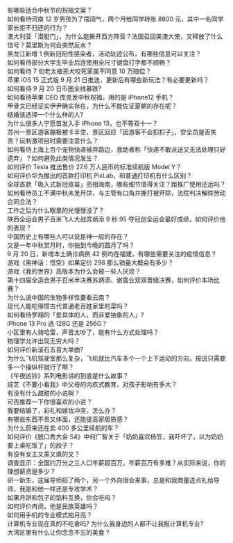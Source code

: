 有哪些适合中秋节的祝福文案？  
如何看待河南 12 岁男孩为了摆阔气，两个月给同学转账 8800 元，其中一名同学家长拒不归还的行为？  
澳大利亚「潜艇门」，为什么能撕开西方阵营？法国召回美澳大使，又释放了什么信号？莫里斯为何会突然反水？  
黑龙江新增 1 例新冠阳性感染者，活动轨迹公布，有哪些信息可以关注？  
如何看待部分大学生毕业后连使用全尺寸键盘打字都不顺畅？  
如何看待 7 旬老太被恶犬咬死家属不同意 10 万赔偿？  
苹果 iOS 15 正式版 9 月 21 日推送，更新后有哪些新玩法？有必要更新吗？  
如何看待 9 月 20 日币圈全线暴跌?  
如何看待苹果 CEO 库克发中秋祝福，用的是 iPhone12 手机？  
甲骨文已经证实伊尹确实存在，为什么不能佐证夏朝的存在呢？  
结婚该选择一个什么样的人?  
为什么很多人宁愿首发入手 iPhone 13，也不等双十一？  
苏州一景区游客蹦极被卡半空，景区回应「因游客不会扣扣子」，安全员是否失责？玩刺激项目时需要注意什么？  
如何看待上海上百个宠物快递被弃路边，救助者称「快递不敢派送又无法处理只好遗弃」？如何避免此类情况发生？  
如何评价 Tesla 推出售价 27.6 万人民币的标准续航版 Model Y？  
如何评价华为推出的首款打印机 PixLab，和普通打印机有什么区别？  
全球首款「吸入式新冠疫苗」亮相海南，哪些细节值得关注？距推广使用还远吗？  
如何看待员工不满中秋未发月饼，与主管有口角并撕打被开除，法院判决解除劳动合同合法？  
工作之后为什么眼里的光慢慢没了？  
陕西全运会男子百米飞人大战苏炳添 9 秒 95 夺冠创全运会最好成绩，如何评价他的表现？  
中国历史上有哪些人可以说是神一般的存在？  
又是一年中秋赏月时，你拍到今晚的圆月了吗？  
9 月 20 日，新增本土确诊病例 42 例均在福建，有哪些需要关注的疫情信息？  
游戏《黑神话：悟空》如果定价 298 那么销量大概会有多少？  
游戏《我的世界》高版本为什么会被一些人厌烦？  
第十四届全运会男子百米半决赛苏炳添、谢震业双双晋级决赛，如何评价本场比赛？  
为什么说中国的生物多样性要看云南？  
现代人能吃得惯古代普通老百姓家里的菜吗？  
如何看待罗翔的「爱具体的人，而非爱抽象的人」?  
iPhone 13 Pro 选 128G 还是 256G？  
小区里有人骑哈雷，声音太吵了，能有什么方式处理吗？  
物理学允许出现无穷大吗？  
如何评价新滚石五百大单曲?  
为什么飞机驾驶室那么复杂，飞机就比汽车多个一个上下运动的方向，按说只需要多一个操纵杆就行了啊？  
《午夜凶铃》系列电影讲的到底是什么故事？  
综艺《不要小看我》中父母的内疚式教育，对孩子影响有多大？  
有没有什么甜甜的小说啊？  
可否推荐一下你很喜欢的小说？  
我要结婚了，彩礼和嫁妆冲突，怎么办？  
有哪些东西不贵又体面，还能提高家居质感？  
为什么蔚来还在卖 400 多公里续航的车？  
如何评价《脱口秀大会 S4》中何广智关于「奶奶喜欢杨笠，我吓坏了，以为奶奶要上桌吃饭了」的段子？  
有没有女主又美又飒的文？  
调查显示：全国约万分之三人口年薪超百万，年薪百万有多难？从实际来说，你的理想薪资是多少？  
研一新生，这届导师招了两个，另一个外向很会来事，总是和我商量送点礼给导师，我是和他一样还是专攻学术？  
如果月饼和包子的馅料互换，你会吃吗？  
如何评价冉闵，他是民族英雄吗？  
如何用手机的专业模式拍月亮？  
计算机专业现在真的不吃香吗? 为什么我身边的人都不让我报计算机专业?  
大湾区里有什么让你念念不忘的美食？  
